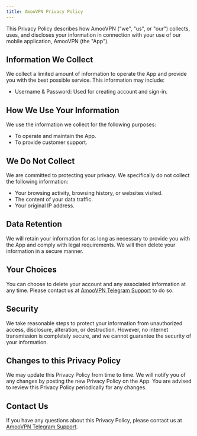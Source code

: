 ```yaml
---
title: AmooVPN Privacy Policy
---
```


This Privacy Policy describes how AmooVPN ("we", "us", or "our") collects, uses, and discloses your information in connection with your use of our mobile application, AmooVPN (the "App").

## Information We Collect

We collect a limited amount of information to operate the App and provide you with the best possible service. This information may include:

- Username & Password: Used for creating account and sign-in.

## How We Use Your Information

We use the information we collect for the following purposes:

- To operate and maintain the App.
- To provide customer support.

## We Do Not Collect

We are committed to protecting your privacy. We specifically do not collect the following information:

- Your browsing activity, browsing history, or websites visited.
- The content of your data traffic.
- Your original IP address.

## Data Retention

We will retain your information for as long as necessary to provide you with the App and comply with legal requirements. We will then delete your information in a secure manner.

## Your Choices

You can choose to delete your account and any associated information at any time. Please contact us at [AmooVPN Telegram Support](https://t.me/amoovpn_support) to do so.

## Security

We take reasonable steps to protect your information from unauthorized access, disclosure, alteration, or destruction. However, no internet transmission is completely secure, and we cannot guarantee the security of your information.

## Changes to this Privacy Policy

We may update this Privacy Policy from time to time. We will notify you of any changes by posting the new Privacy Policy on the App. You are advised to review this Privacy Policy periodically for any changes.

## Contact Us

If you have any questions about this Privacy Policy, please contact us at [AmooVPN Telegram Support](https://t.me/amoovpn_support).
